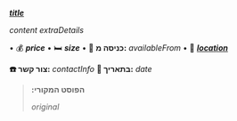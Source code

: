 <b><a href="$originalUrl$">$title$</a></b>

$content$
<i>$extraDetails$</i>

• 💰 <b>$price$</b>
• 🛏️ <b>$size$</b>
• 📆 <b>כניסה מ:</b> $availableFrom$
• 📍 <b><a href="$locationUrl$">$location$</a></b>

<b> ☎️ צור קשר:</b> $contactInfo$
<b> 📅 בתאריך:</b> $date$

<blockquote expandable>
<b>:הפוסט המקורי</b>

$original$

</blockquote>
